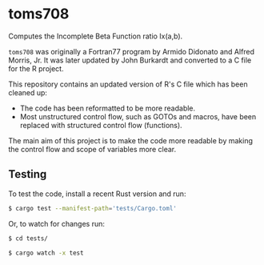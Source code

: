 # toms708

Computes the Incomplete Beta Function ratio Ix(a,b).

`toms708` was originally a Fortran77 program by Armido Didonato and Alfred Morris, Jr.
It was later updated by John Burkardt and converted to a C file for the R project.

This repository contains an updated version of R's C file which has been cleaned up:

- The code has been reformatted to be more readable.
- Most unstructured control flow, such as GOTOs and macros, have been replaced with structured control flow (functions).

The main aim of this project is to make the code more readable by making the control flow and scope of variables more clear.

## Testing

To test the code, install a recent Rust version and run:

```sh
$ cargo test --manifest-path='tests/Cargo.toml'
```

Or, to watch for changes run:

```sh
$ cd tests/

$ cargo watch -x test
```

